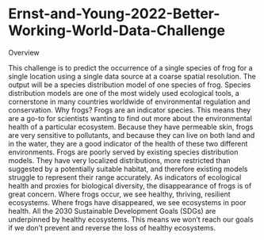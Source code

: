 # Ernst-and-Young-2022-Better-Working-World-Data-Challenge

Overview

This challenge is to predict the occurrence of a single species of frog for a single location using a single data source at a coarse spatial resolution.
The output will be a species distribution model of one species of frog. Species distribution models are one of the most widely used ecological tools, a cornerstone in many countries worldwide of environmental regulation and conservation.
Why frogs? Frogs are an indicator species. This means they are a go-to for scientists wanting to find out more about the environmental health of a particular ecosystem.
Because they have permeable skin, frogs are very sensitive to pollutants, and because they can live on both land and in the water, they are a good indicator of the health of these two different environments.
Frogs are poorly served by existing species distribution models. They have very localized distributions, more restricted than suggested by a potentially suitable habitat, and therefore existing models struggle to represent their range accurately.
As indicators of ecological health and proxies for biological diversity, the disappearance of frogs is of great concern. Where frogs occur, we see healthy, thriving, resilient ecosystems. Where frogs have disappeared, we see ecosystems in poor health. All the 2030 Sustainable Development Goals (SDGs) are underpinned by healthy ecosystems. This means we won’t reach our goals if we don’t prevent and reverse the loss of healthy ecosystems.
